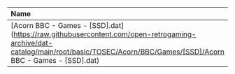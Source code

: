 |Name|Size|
|:---|---:|
|[Acorn BBC - Games - [SSD].dat](https://raw.githubusercontent.com/open-retrogaming-archive/dat-catalog/main/root/basic/TOSEC/Acorn/BBC/Games/[SSD]/Acorn BBC - Games - [SSD].dat)|1345858|

